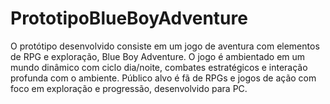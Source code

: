 # PrototipoBlueBoyAdventure
O protótipo desenvolvido consiste em um jogo de aventura com elementos de RPG e exploração,  Blue Boy Adventure. O jogo é  ambientado em um mundo dinâmico com ciclo dia/noite, combates estratégicos e interação profunda com o ambiente. Público alvo é fã de RPGs e jogos de ação com foco em exploração e progressão, desenvolvido para PC.
